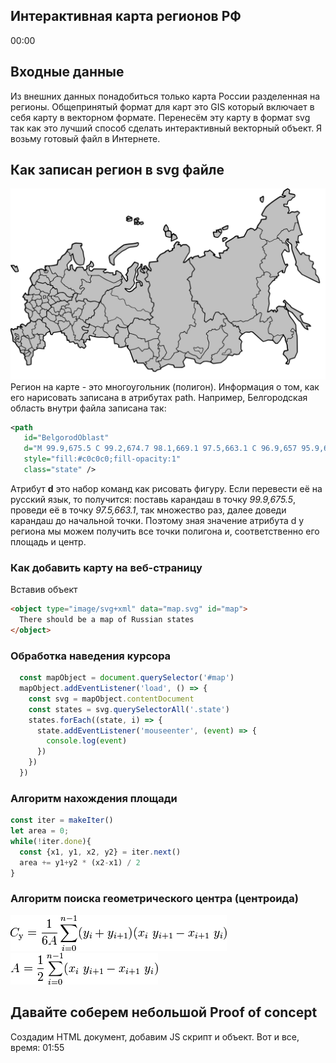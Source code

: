 ## Интерактивная карта регионов РФ
00:00
## Входные данные
Из внешних данных понадобиться только карта России разделенная на регионы. Общепринятый формат для карт это GIS который включает в себя карту в векторном формате. Перенесём эту карту в формат svg так как это лучший способ сделать интерактивный векторный объект. Я возьму готовый файл в Интернете.
## Как записан регион в svg файле
![Карта](map.svg)
Регион на карте - это многоугольник (полигон). Информация о том, как его нарисовать записана в атрибутах path. Например, Белгородская область внутри файла записана так:
```xml
<path
   id="BelgorodOblast"
   d="M 99.9,675.5 C 99.2,674.7 98.1,669.1 97.5,663.1 C 96.9,657 95.9,651.7 95.4,651.2 C 94.8,650.7 92.2,649.5 89.6,648.5 C 85.6,647.1 84.1,645.7 81.2,641.2 C 77.9,636 77.8,635.5 78.9,631.8 C 79.5,629.7 80.6,627.7 81.3,627.5 C 83.3,626.7 90.6,629.8 95.6,633.5 C 98.7,635.9 101.3,637.1 103.5,637.1 C 106.2,637.1 107.4,637.9 110.3,641.4 C 113.6,645.4 113.9,646.3 113.9,652.2 C 113.8,661.8 112.6,665.6 107.8,671 C 102.6,676.8 101.4,677.4 99.9,675.5 Z"
   style="fill:#c0c0c0;fill-opacity:1"
   class="state" />
```
Атрибут **d** это набор команд как рисовать фигуру. Если перевести её на русский язык, то получится: поставь карандаш в точку *99.9,675.5*, проведи её в точку *97.5,663.1*, так множество раз, далее доведи карандаш до начальной точки.
Поэтому зная значение атрибута d у региона мы можем получить все точки полигона и, соответственно его площадь и центр.

### Как добавить карту на веб-страницу
Вставив объект
```html
<object type="image/svg+xml" data="map.svg" id="map">
  There should be a map of Russian states
</object>
```
### Обработка наведения курсора
```JavaScript
  const mapObject = document.querySelector('#map')
  mapObject.addEventListener('load', () => {
    const svg = mapObject.contentDocument
    const states = svg.querySelectorAll('.state') 
    states.forEach((state, i) => {
      state.addEventListener('mouseenter', (event) => {
        console.log(event)
      })
    })
  })
```

### Алгоритм нахождения площади
```JavaScript
const iter = makeIter()
let area = 0;
while(!iter.done){
  const {x1, y1, x2, y2} = iter.next()
  area += y1+y2 * (x2-x1) / 2
}
```

### Алгоритм поиска геометрического центра (центроида) 
![Раз](S5n2P.png)<br>
![Раз](u5kDg.png)

## Давайте соберем небольшой Proof of concept

Создадим HTML документ, добавим JS скрипт и объект.
Вот и все, время:
01:55